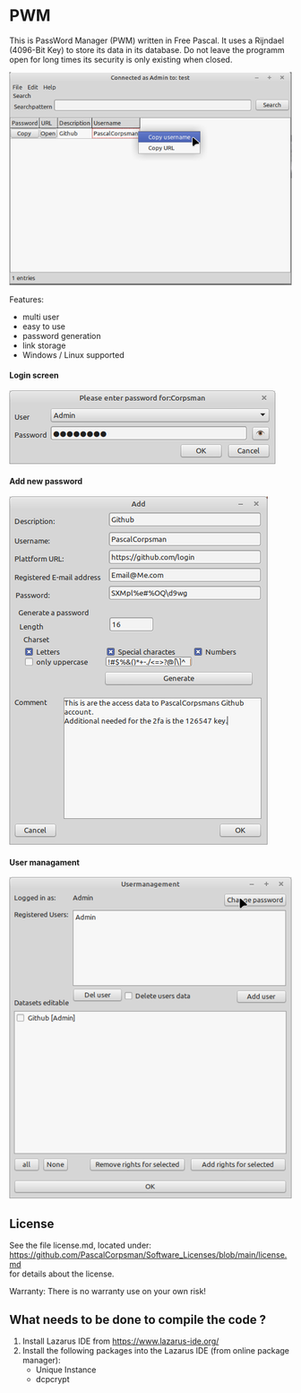 # PWM

This is PassWord Manager (PWM) written in Free Pascal. It uses a Rijndael (4096-Bit Key) to store its data in its database. Do not leave the programm open for long times its security is only existing when closed.

![](images/preview_main.png)

Features:
- multi user
- easy to use
- password generation
- link storage
- Windows / Linux supported

#### Login screen
![](images/preview_password.png)

#### Add new password
![](images/preview_add.png)

#### User managament
![](images/preview_usermanagement.png)

## License
  See the file license.md, located under:<br>
  https://github.com/PascalCorpsman/Software_Licenses/blob/main/license.md<br>
  for details about the license.

Warranty: There is no warranty use on your own risk!

## What needs to be done to compile the code ?

1. Install Lazarus IDE from https://www.lazarus-ide.org/
2. Install the following packages into the Lazarus IDE (from online package manager):   
    - Unique Instance
    - dcpcrypt

